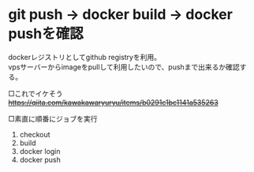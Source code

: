 # git push -> docker build -> docker pushを確認  

dockerレジストリとしてgithub registryを利用。  
vpsサーバーからimageをpullして利用したいので、pushまで出来るか確認する。

□これでイケそう  
~~https://qiita.com/kawakawaryuryu/items/b0291c1bc1141a535263~~  

□素直に順番にジョブを実行  
1. checkout  
2. build  
3. docker login  
4. docker push  